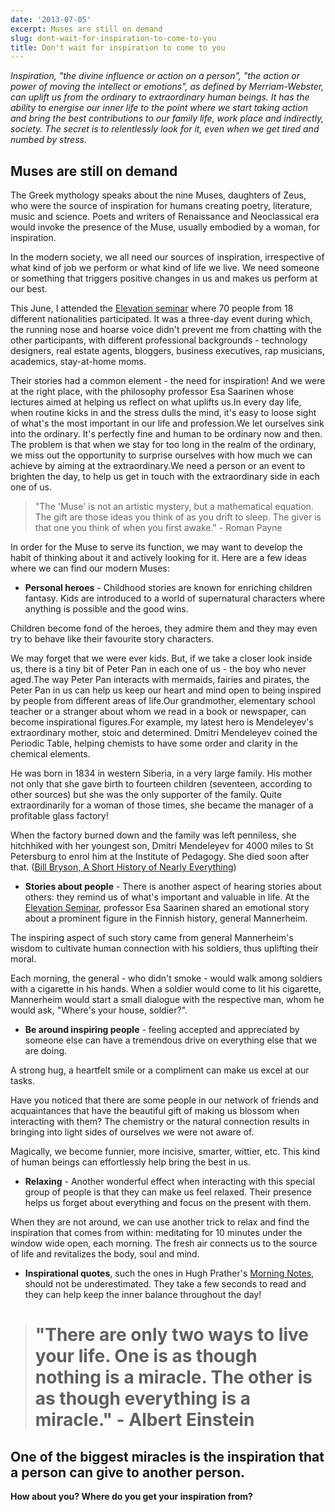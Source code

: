 ```yaml
---
date: '2013-07-05'
excerpt: Muses are still on demand
slug: dont-wait-for-inspiration-to-come-to-you
title: Don't wait for inspiration to come to you
---
```


*Inspiration, "the divine influence or action on a person", "the action or power of moving the intellect or emotions", as defined by Merriam-Webster, can uplift us from the ordinary to extraordinary human beings. It has the ability to energise our inner life to the point where we start taking action and bring the best contributions to our family life, work place and indirectly, society. The secret is to relentlessly look for it, even when we get tired and numbed by stress.*

## Muses are still on demand

The Greek mythology speaks about the nine Muses, daughters of Zeus, who were the source of inspiration for humans creating poetry, literature, music and science. Poets and writers of Renaissance and Neoclassical era would invoke the presence of the Muse, usually embodied by a woman, for inspiration.

In the modern society, we all need our sources of inspiration, irrespective of what kind of job we perform or what kind of life we live. We need someone or something that triggers positive changes in us and makes us perform at our best.

This June, I attended the [Elevation seminar](http://www.corendo.fi/elevation_seminar) where 70 people from 18 different nationalities participated. It was a three-day event during which, the running nose and hoarse voice didn't prevent me from chatting with the other participants, with different professional backgrounds - technology designers, real estate agents, bloggers, business executives, rap musicians, academics, stay-at-home moms.

Their stories had a common element - the need for inspiration! And we were at the right place, with the philosophy professor Esa Saarinen whose lectures aimed at helping us reflect on what uplifts us.In every day life, when routine kicks in and the stress dulls the mind, it's easy to loose sight of what's the most important in our life and profession.We let ourselves sink into the ordinary. It's perfectly fine and human to be ordinary now and then. The problem is that when we stay for too long in the realm of the ordinary, we miss out the opportunity to surprise ourselves with how much we can achieve by aiming at the extraordinary.We need a person or an event to brighten the day, to help us get in touch with the extraordinary side in each one of us.
> "The 'Muse' is not an artistic mystery, but a mathematical equation. The gift are those ideas you think of as you drift to sleep. The giver is that one you think of when you first awake." - Roman Payne


In order for the Muse to serve its function, we may want to develop the habit of thinking about it and actively looking for it. Here are a few ideas where we can find our modern Muses:

* **Personal heroes** - Childhood stories are known for enriching children fantasy. Kids are introduced to a world of supernatural characters where anything is possible and the good wins.

Children become fond of the heroes, they admire them and they may even try to behave like their favourite story characters.

We may forget that we were ever kids. But, if we take a closer look inside us, there is a tiny bit of Peter Pan in each one of us - the boy who never aged.The way Peter Pan interacts with mermaids, fairies and pirates, the Peter Pan in us can help us keep our heart and mind open to being inspired by people from different areas of life.Our grandmother, elementary school teacher or a stranger about whom we read in a book or newspaper, can become inspirational figures.For example, my latest hero is Mendeleyev's extraordinary mother, stoic and determined. Dmitri Mendeleyev coined the Periodic Table, helping chemists to have some order and clarity in the chemical elements.

He was born in 1834 in western Siberia, in a very large family. His mother not only that she gave birth to fourteen children (seventeen, according to other sources) but she was the only supporter of the family. Quite extraordinarily for a woman of those times, she became the manager of a profitable glass factory!

When the factory burned down and the family was left penniless, she hitchhiked with her youngest son, Dmitri Mendeleyev for 4000 miles to St Petersburg to enrol him at the Institute of Pedagogy. She died soon after that. ([Bill Bryson, A Short History of Nearly Everything](http://www.amazon.com/gp/product/0307885151/ref=as_li_qf_sp_asin_tl?ie=UTF8&camp=1789&creative=9325&creativeASIN=0307885151&linkCode=as2&tag=flyingthought-20))

* **Stories about people** - There is another aspect of hearing stories about others: they remind us of what's important and valuable in life. At the [Elevation Seminar](http://www.corendo.fi/elevation_seminar), professor Esa Saarinen shared an emotional story about a prominent figure in the Finnish history, general Mannerheim.

The inspiring aspect of such story came from general Mannerheim's wisdom to cultivate human connection with his soldiers, thus uplifting their moral.

Each morning, the general - who didn't smoke - would walk among soldiers with a cigarette in his hands. When a soldier would come to lit his cigarette, Mannerheim would start a small dialogue with the respective man, whom he would ask, "Where's your house, soldier?".

* **Be around inspiring people** - feeling accepted and appreciated by someone else can have a tremendous drive on everything else that we are doing.

A strong hug, a heartfelt smile or a compliment can make us excel at our tasks.

Have you noticed that there are some people in our network of friends and acquaintances that have the beautiful gift of making us blossom when interacting with them? The chemistry or the natural connection results in bringing into light sides of ourselves we were not aware of.

Magically, we become funnier, more incisive, smarter, wittier, etc. This kind of human beings can effortlessly help bring the best in us.

* **Relaxing** - Another wonderful effect when interacting with this special group of people is that they can make us feel relaxed. Their presence helps us forget about everything and focus on the present with them.

When they are not around, we can use another trick to relax and find the inspiration that comes from within: meditating for 10 minutes under the window wide open, each morning. The fresh air connects us to the source of life and revitalizes the body, soul and mind.

* **Inspirational quotes**, such the ones in Hugh Prather's [Morning Notes](http://www.amazon.com/gp/product/1573242543/ref=as_li_tf_tl?ie=UTF8&camp=1789&creative=9325&creativeASIN=1573242543&linkCode=as2&tag=flyingthought-20), should not be underestimated. They take a few seconds to read and they can help keep the inner balance throughout the day!

> "There are only two ways to live your life. One is as though nothing is a miracle. The other is as though everything is a miracle." - Albert Einstein
> =====================================================================================================================================================

## One of the biggest miracles is the inspiration that a person can give to another person.

**How about you? Where do you get your inspiration from?**
